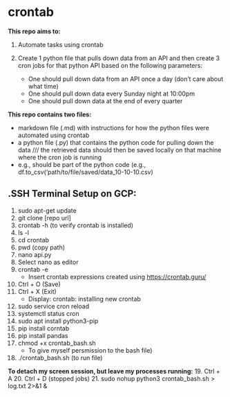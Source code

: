 # crontab


**This repo aims to:**
1. Automate tasks using crontab
2. Create 1 python file that pulls down data from an API and then create 3 cron jobs for that python API based on the following parameters: 
 
    - One should pull down data from an API once a day (don’t care about what time) 
    - One should pull down data every Sunday night at 10:00pm 
    - One should pull down data at the end of every quarter

**This repo contains two files:** 
- markdown file (.md) with instructions for how the python files were automated using crontab 
- a python file (.py) that contains the python code for pulling down the data /// the retrieved data should then be saved locally on that machine where the cron job is running 
- e.g., should be part of the python code (e.g., df.to_csv(‘path/to/file/saved/data_10-10-10.csv)   


## **.SSH Terminal Setup on GCP:**
1. sudo apt-get update 
2. git clone [repo url]
3. crontab -h (to verify crontab is installed)
4. ls -l
5. cd crontab
6. pwd (copy path)
7. nano api.py 
8. Select nano as editor
9. crontab -e 
    -  Insert crontab expressions created using https://crontab.guru/ 
10. Ctrl + O (Save)
11. Ctrl + X (Exit)
    - Display: crontab: installing new crontab
12. sudo service cron reload
13. systemctl status cron
14. sudo apt install python3-pip
15. pip install corntab
16. pip install pandas 
17. chmod +x crontab_bash.sh 
    - To give myself persmission to the bash file)
18. ./crontab_bash.sh (to run file)

**To detach my screen session, but leave my processes running:**
19. Ctrl + A
20. Ctrl + D (stopped jobs)
21. sudo nohup python3 crontab_bash.sh > log.txt 2>&1 &
